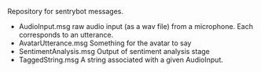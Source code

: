Repository for sentrybot messages.

- AudioInput.msg  raw audio input (as a wav file) from a microphone. Each corresponds to an utterance.
- AvatarUtterance.msg Something for the avatar to say
- SentimentAnalysis.msg Output of sentiment analysis stage
- TaggedString.msg  A string associated with a given AudioInput.


